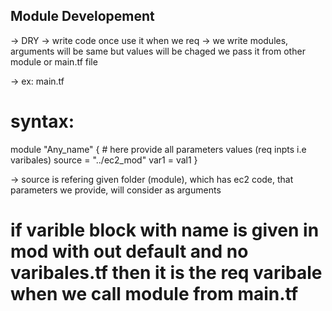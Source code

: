 Module Developement
--------------------
-> DRY
-> write code once use it when we req
-> we write modules, arguments will be same but values will be chaged 
we pass it from other module or main.tf file 

-> ex: main.tf 
# syntax:
module "Any_name" {
    # here provide all parameters values (req inpts i.e varibales)
    source = "../ec2_mod"
    var1 = val1
}

-> source is refering given folder (module), which has ec2 code, that parameters we provide, will consider as arguments 

# if varible block with name is given in mod with out default and no varibales.tf then it is the req varibale when we call module from main.tf

